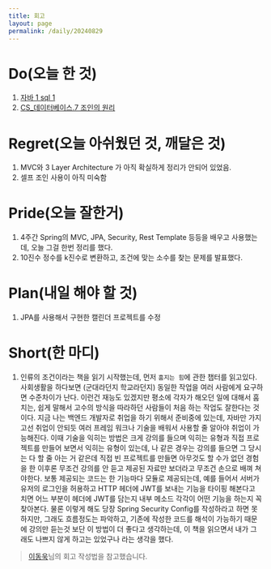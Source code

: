 ```yaml
---
title: 회고
layout: page
permalink: /daily/20240829
---
```


# Do(오늘 한 것)
1. [자바 1 sql 1](https://github.com/Rlackdals981010/javacode)
2. [CS_데이터베이스.7 조인의 원리](https://velog.io/@rlackdals_98/CS%EB%8D%B0%EC%9D%B4%ED%84%B0%EB%B2%A0%EC%9D%B4%EC%8A%A4.7-%EC%A1%B0%EC%9D%B8%EC%9D%98-%EC%9B%90%EB%A6%AC)

# Regret(오늘 아쉬웠던 것, 깨달은 것)
1. MVC와 3 Layer Architecture 가 아직 확실하게 정리가 안되어 있었음.
2. 셀프 조인 사용이 아직 미숙함

# Pride(오늘 잘한거)
1. 4주간 Spring의 MVC, JPA, Security, Rest Template 등등을 배우고 사용했는데, 오늘 그걸 한번 정리를 했다.
2. 10진수 정수를 k진수로 변환하고, 조건에 맞는 소수를 찾는 문제를 발표했다.

# Plan(내일 해야 할 것)
1. JPA를 사용해서 구현한 캘린더 프로젝트를 수정

# Short(한 마디)
1. 인류의 조건이라는 책을 읽기 시작했는데, 먼저 `훔지는 힘`에 관한 챕터를 읽고있다. 사회생활을 하다보면 (군대라던지 학교라던지) 동일한 작업을 여러 사람에게 요구하면 수준차이가 난다. 이런건 재능도 있겠지만 평소에 각자가 해오던 일에 대해서 훔치는, 쉽게 말해서 고수의 방식을 따라하던 사람들이 처음 하는 작업도 잘한다는 것이다. 지금 나는 백엔드 개발자로 취업을 하기 위해서 준비중에 있는데, 자바만 가지고선 취업이 안되듯 여러 프레임 워크나 기술을 배워서 사용할 줄 알아야 취업이 가능해진다. 이때 기술을 익히는 방법은 크게 강의를 들으며 익히는 유형과 직접 프로젝트를 만들어 보면서 익히는 유형이 있는데, 나 같은 경우는 강의를 들으면 그 당시는 다 할 줄 아는 거 같은데 직접 빈 프로젝트를 만들면 아무것도 할 수가 없던 경험을 한 이후론 무조건 강의를 안 듣고 제공된 자료만 보더라고 무조건 손으로 배껴 쳐야한다. 보통 제공되는 코드는 한 기능마다 모듈로 제공되는데, 예를 들어서 서버가 유저의 로그인을 허용하고 HTTP 헤더에 JWT를 보내는 기능을 타이핑 해본다고 치면 어느 부분이 헤더에 JWT를 담는지 내부 메소드 각각이 어떤 기능을 하는지 꼭 찾아본다. 물론 이렇게 해도 당장 Spring Security Config를 작성하라고 하면 못하지만, 그래도 흐름정도는 파악하고, 기존에 작성한 코드를 해석이 가능하기 때문에 강의만 듣는것 보단 이 방법이 더 좋다고 생각하는데, 이 책을 읽으면서 내가 그래도 나쁘지 않게 하고는 있었구나 라는 생각을 했다.

> [이동욱](https://dongwooklee96.github.io/)님의 회고 작성법을 참고했습니다.